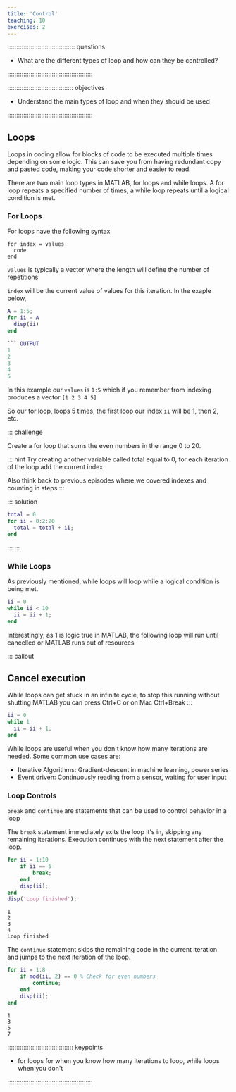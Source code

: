 ```yaml
---
title: 'Control'
teaching: 10
exercises: 2
---
```


:::::::::::::::::::::::::::::::::::::: questions 


- What are the different types of loop and how can they be controlled?

::::::::::::::::::::::::::::::::::::::::::::::::

::::::::::::::::::::::::::::::::::::: objectives


- Understand the main types of loop and when they should be used

::::::::::::::::::::::::::::::::::::::::::::::::



## Loops

Loops in coding allow for blocks of code to be executed multiple times depending on some logic. 
This can save you from having redundant copy and pasted code, making your code shorter and easier to read.

There are two main loop types in MATLAB, for loops and while loops. 
A for loop repeats a specified number of times, a while loop repeats until a logical condition is met.


### For Loops

For loops have the following syntax

```
for index = values
  code
end
```

`values` is typically a vector where the length will define the number of repetitions

`index` will be the current value of values for this iteration. In the exaple below,

``` MATLAB
A = 1:5;
for ii = A
  disp(ii)
end

``` OUTPUT
1
2
3
4
5
```

In this example our `values` is `1:5` which if you remember from indexing produces a vector `[1 2 3 4 5]`

So our for loop, loops 5 times, the first loop our index `ii` will be 1, then 2, etc.

::: challenge

Create a for loop that sums the even numbers in the range 0 to 20. 

::: hint
Try creating another variable called total equal to 0, for each iteration of the loop add the current index

Also think back to previous episodes where we covered indexes and counting in steps
:::

::: solution

``` MATLAB
total = 0
for ii = 0:2:20
  total = total + ii;
end
```
:::
:::

### While Loops

As previously mentioned, while loops will loop while a logical condition is being met. 

``` MATLAB
ii = 0
while ii < 10
  ii = ii + 1;
end
```

Interestingly, as 1 is logic true in MATLAB, the following loop will run until cancelled or MATLAB runs out of resources


::: callout
## Cancel execution
While loops can get stuck in an infinite cycle, to stop this running without shutting MATLAB you can press Ctrl+C or on Mac Ctrl+Break
:::

``` MATLAB
ii = 0
while 1
  ii = ii + 1;
end
```

While loops are useful when you don't know how many iterations are needed. Some common use cases are:

- Iterative Algorithms: Gradient-descent in machine learning, power series
- Event driven: Continuously reading from a sensor, waiting for user input


### Loop Controls

`break` and `continue` are statements that can be used to control behavior in a loop

The `break` statement immediately exits the loop it's in, skipping any remaining iterations. Execution continues with the next statement after the loop.

``` MATLAB
for ii = 1:10
    if ii == 5
        break;
    end
    disp(ii);
end
disp('Loop finished');
```
``` OUTPUT
1
2
3
4
Loop finished
```

The `continue` statement skips the remaining code in the current iteration and jumps to the next iteration of the loop.

``` MATLAB
for ii = 1:8
    if mod(ii, 2) == 0 % Check for even numbers
        continue; 
    end
    disp(ii);
end
```
``` OUTPUT
1
3
5
7
```

::::::::::::::::::::::::::::::::::::: keypoints 


- for loops for when you know how many iterations to loop, while loops when you don't

::::::::::::::::::::::::::::::::::::::::::::::::

